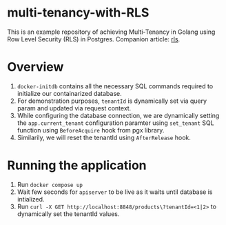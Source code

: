 # multi-tenancy-with-RLS
This is an example repository of achieving Multi-Tenancy in Golang using Row Level Security (RLS) in Postgres. Companion article: [rls](eddie023.github.io/post/rls). 

# Overview 
1. `docker-initdb` contains all the necessary SQL commands required to initialize our containarized database.
2. For demonstration purposes, `tenantId` is dynamically set via query param and updated via request context. 
3. While configuring the database connection, we are dynamically setting the `app.current_tenant` configuration paramter using `set_tenant` SQL function using `BeforeAcquire` hook from pgx library. 
4. Similarily, we will reset the tenantId using `AfterRelease` hook. 

# Running the application
1. Run `docker compose up` 
2. Wait few seconds for `apiserver` to be live as it waits until database is intialized. 
3. Run `curl -X GET http://localhost:8848/products\?tenantId=<1|2>` to dynamically set the tenantId values.  
